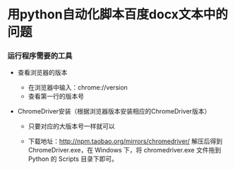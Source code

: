 # 用python自动化脚本百度docx文本中的问题

### 运行程序需要的工具

- 查看浏览器的版本
  - 在浏览器中输入：chrome://version
  - 查看第一行的版本号

- ChromeDriver安装（根据浏览器版本安装相应的ChromeDriver版本）

  - 只要对应的大版本号一样就可以 

  - 下载地址：http://npm.taobao.org/mirrors/chromedriver/
    解压后得到ChromeDriver.exe，在 Windows 下，将 chromedriver.exe 文件拖到 Python 的 Scripts 目录下即可。